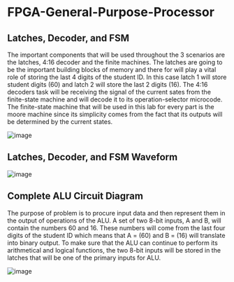 # FPGA-General-Purpose-Processor

## **Latches, Decoder, and FSM**

The important components that will be used throughout the 3 scenarios are the latches, 4:16 decoder
and the finite machines. The latches are going to be the important building blocks of memory and there
for will play a vital role of storing the last 4 digits of the student ID. In this case latch 1 will store student
digits (60) and latch 2 will store the last 2 digits (16). The 4:16 decoders task will be receiving the signal
of the current sates from the finite-state machine and will decode it to its operation-selector microcode.
The finite-state machine that will be used in this lab for every part is the moore machine since its
simplicity comes from the fact that its outputs will be determined by the current states.

![image](https://user-images.githubusercontent.com/68084112/137590301-1e6dc25a-eafb-4512-aa3d-70978cc505cc.png)


## **Latches, Decoder, and FSM Waveform**

![image](https://user-images.githubusercontent.com/68084112/137590117-eaec867a-9a59-461b-af5b-849f3274069c.png)

## **Complete ALU Circuit Diagram**

The purpose of problem is to procure input data and then represent them in the output of operations of
the ALU. A set of two 8-bit inputs, A and B, will contain the numbers 60 and 16. These numbers will
come from the last four digits of the student ID which means that A = (60) and B = (16) will translate
into binary output. To make sure that the ALU can continue to perform its arithmetical and logical
functions, the two 8-bit inputs will be stored in the latches that will be one of the primary inputs for 
ALU.

![image](https://user-images.githubusercontent.com/68084112/137590264-168e0985-0d6d-4f3b-9597-91cfc68f1be1.png)
